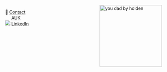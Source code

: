 <img align="right" width="200" alt="you dad by holden" src="https://ribena75.github.io/richard.andrew/assets/img/youdad2.png">

🤙 [Contact](mailto:richiebandrew@gmail.com)  
<img src="https://audax.uk/favicon.ico" width="16px"> [AUK](https://www.aukweb.net/results/archive/2022/listride/?Rider=26444)  
<img src="https://www.linkedin.com/favicon.ico"> [LinkedIn](https://www.linkedin.com/in/richardandrew75/)